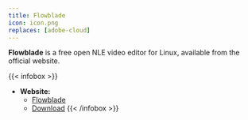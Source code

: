 ```yaml
---
title: Flowblade
icon: icon.png
replaces: [adobe-cloud]
---
```


**Flowblade** is a free open NLE video editor for Linux, available from the official website.

{{< infobox >}}
- **Website:**
    - [Flowblade](https://jliljebl.github.io/flowblade/)
    - [Download](https://jliljebl.github.io/flowblade/download.html)
{{< /infobox >}}
